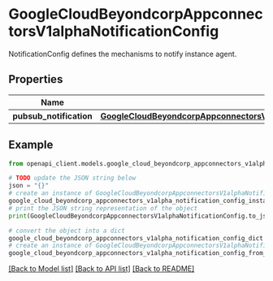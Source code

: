 # GoogleCloudBeyondcorpAppconnectorsV1alphaNotificationConfig

NotificationConfig defines the mechanisms to notify instance agent.

## Properties

Name | Type | Description | Notes
------------ | ------------- | ------------- | -------------
**pubsub_notification** | [**GoogleCloudBeyondcorpAppconnectorsV1alphaNotificationConfigCloudPubSubNotificationConfig**](GoogleCloudBeyondcorpAppconnectorsV1alphaNotificationConfigCloudPubSubNotificationConfig.md) |  | [optional] 

## Example

```python
from openapi_client.models.google_cloud_beyondcorp_appconnectors_v1alpha_notification_config import GoogleCloudBeyondcorpAppconnectorsV1alphaNotificationConfig

# TODO update the JSON string below
json = "{}"
# create an instance of GoogleCloudBeyondcorpAppconnectorsV1alphaNotificationConfig from a JSON string
google_cloud_beyondcorp_appconnectors_v1alpha_notification_config_instance = GoogleCloudBeyondcorpAppconnectorsV1alphaNotificationConfig.from_json(json)
# print the JSON string representation of the object
print(GoogleCloudBeyondcorpAppconnectorsV1alphaNotificationConfig.to_json())

# convert the object into a dict
google_cloud_beyondcorp_appconnectors_v1alpha_notification_config_dict = google_cloud_beyondcorp_appconnectors_v1alpha_notification_config_instance.to_dict()
# create an instance of GoogleCloudBeyondcorpAppconnectorsV1alphaNotificationConfig from a dict
google_cloud_beyondcorp_appconnectors_v1alpha_notification_config_from_dict = GoogleCloudBeyondcorpAppconnectorsV1alphaNotificationConfig.from_dict(google_cloud_beyondcorp_appconnectors_v1alpha_notification_config_dict)
```
[[Back to Model list]](../README.md#documentation-for-models) [[Back to API list]](../README.md#documentation-for-api-endpoints) [[Back to README]](../README.md)


